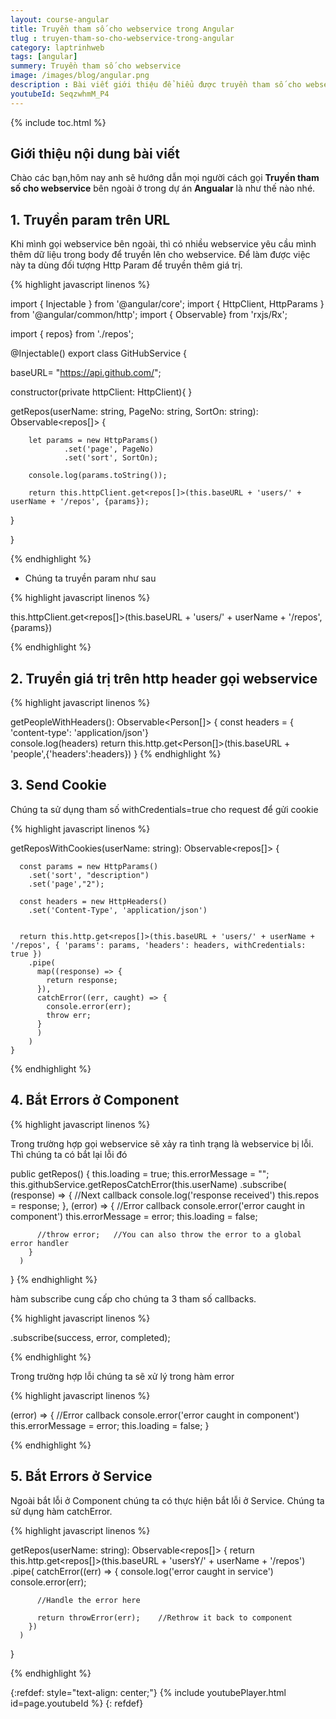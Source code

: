 ```yaml
---
layout: course-angular
title: Truyền tham số cho webservice trong Angular
tlug : truyen-tham-so-cho-webservice-trong-angular
category: laptrinhweb
tags: [angular]
summery: Truyền tham số cho webservice
image: /images/blog/angular.png
description : Bài viết giới thiệu để hiểu được truyền tham số cho webservice trong Angular là gì? Và ứng dụng của webservice trong Angular. Hướng dẫn các cách truyền tham số cho webservice như truyền param trên URL, truyền giá trị trên http header gọi webservice. Đồng thời hướng dẫn cách thao tác để send cookie và trình bày về cách làm như thế nào để bắt Errors ở component và service trong Angular.
youtubeId: SeqzwhmM_P4
---
```


{% include toc.html %}

## **Giới thiệu nội dung bài viết**

Chào các bạn,hôm nay anh sẽ hướng dẫn mọi người cách gọi <b>Truyền tham số cho webservice</b> bên ngoài ở trong dự án <b>Angualar</b> là như thế nào nhé.

## **1. Truyền param trên URL**

Khi mình gọi webservice bên ngoài, thì có nhiều webservice yêu cầu mình thêm dữ liệu trong body để truyền lên cho webservice. Để làm được việc này ta dùng đối tượng Http Param để truyền thêm giá trị.

{% highlight javascript linenos %}

import { Injectable } from '@angular/core';
import { HttpClient, HttpParams } from '@angular/common/http';
import { Observable} from 'rxjs/Rx';
 
import { repos} from './repos';
 
@Injectable()
export class GitHubService {
 
   baseURL= "https://api.github.com/";
 
   constructor(private httpClient: HttpClient){
   }
 
   getRepos(userName: string, PageNo: string, SortOn: string): Observable<repos[]> {
 
 
        let params = new HttpParams()
                .set('page', PageNo)
                .set('sort', SortOn);
   
        console.log(params.toString());
 
        return this.httpClient.get<repos[]>(this.baseURL + 'users/' + userName + '/repos', {params});
   }
  
}

{% endhighlight %}

- Chúng ta truyền param như sau

{% highlight javascript linenos %}

this.httpClient.get<repos[]>(this.baseURL + 'users/' + userName + '/repos', {params})

{% endhighlight %}

## **2. Truyền giá trị trên http header gọi webservice**

{% highlight javascript linenos %}

getPeopleWithHeaders(): Observable<Person[]> {
    const headers = { 'content-type': 'application/json'}  
    console.log(headers)
    return this.http.get<Person[]>(this.baseURL + 'people',{'headers':headers})
  }
{% endhighlight %}

## **3. Send Cookie**

Chúng ta sử dụng tham số withCredentials=true cho request để gửi cookie

{% highlight javascript linenos %}

getReposWithCookies(userName: string): Observable<repos[]> {
 
      const params = new HttpParams()
        .set('sort', "description")
        .set('page',"2");
  
      const headers = new HttpHeaders()
        .set('Content-Type', 'application/json')
        
  
      return this.http.get<repos[]>(this.baseURL + 'users/' + userName + '/repos', { 'params': params, 'headers': headers, withCredentials: true })
        .pipe(
          map((response) => {
            return response;
          }),
          catchError((err, caught) => {
            console.error(err);
            throw err;
          }
          )
        )
    }
 

{% endhighlight %}

## **4. Bắt Errors ở Component**

{% highlight javascript linenos %}

Trong trường hợp gọi webservice sẽ xảy ra tình trạng là webservice bị lỗi. Thì chúng ta có bắt lại lỗi đó

public getRepos() {
    this.loading = true;
    this.errorMessage = "";
    this.githubService.getReposCatchError(this.userName)
      .subscribe(
        (response) => {                           //Next callback
          console.log('response received')
          this.repos = response;
        },
        (error) => {                              //Error callback
          console.error('error caught in component')
          this.errorMessage = error;
          this.loading = false;
    
          //throw error;   //You can also throw the error to a global error handler
        }
      )
  }
{% endhighlight %}

hàm subscribe cung cấp cho chúng ta 3 tham số callbacks.

{% highlight javascript linenos %}

.subscribe(success, error, completed);

{% endhighlight %}

Trong trường hợp lỗi chúng ta sẽ xử lý trong hàm error

{% highlight javascript linenos %}

(error) => {                              //Error callback
          console.error('error caught in component')
          this.errorMessage = error;
          this.loading = false;
        }

{% endhighlight %}

## **5. Bắt Errors ở Service**

Ngoài bắt lỗi ở Component chúng ta có thực hiện bắt lỗi ở Service. Chúng ta sử dụng hàm catchError.

{% highlight javascript linenos %}

getRepos(userName: string): Observable<repos[]> {
    return this.http.get<repos[]>(this.baseURL + 'usersY/' + userName + '/repos')
      .pipe(
        catchError((err) => {
          console.log('error caught in service')
          console.error(err);
 
          //Handle the error here
 
          return throwError(err);    //Rethrow it back to component
        })
      )
  }

{% endhighlight %}

{:refdef: style="text-align: center;"}
{% include youtubePlayer.html id=page.youtubeId %}
{: refdef}












